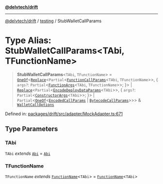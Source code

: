 [**@delvtech/drift**](../../README.md)

***

[@delvtech/drift](../../README.md) / [testing](../README.md) / StubWalletCallParams

# Type Alias: StubWalletCallParams\<TAbi, TFunctionName\>

> **StubWalletCallParams**\<`TAbi`, `TFunctionName`\> = [`OneOf`](../../index/type-aliases/OneOf.md)\<[`Replace`](../../index/type-aliases/Replace.md)\<`Partial`\<[`FunctionCallParams`](../../index/type-aliases/FunctionCallParams.md)\<`TAbi`, `TFunctionName`\>\>, \{ `args?`: `Partial`\<[`FunctionArgs`](../../index/type-aliases/FunctionArgs.md)\<`TAbi`, `TFunctionName`\>\>; \}\> \| [`Replace`](../../index/type-aliases/Replace.md)\<`Partial`\<[`EncodeDeployDataParams`](../../index/type-aliases/EncodeDeployDataParams.md)\<`TAbi`\>\>, \{ `args?`: `Partial`\<[`ConstructorArgs`](../../index/type-aliases/ConstructorArgs.md)\<`TAbi`\>\>; \}\> \| `Partial`\<[`OneOf`](../../index/type-aliases/OneOf.md)\<[`EncodedCallParams`](../../index/interfaces/EncodedCallParams.md) \| [`BytecodeCallParams`](../../index/interfaces/BytecodeCallParams.md)\>\>\> & [`WalletCallOptions`](../../index/interfaces/WalletCallOptions.md)

Defined in: [packages/drift/src/adapter/MockAdapter.ts:671](https://github.com/delvtech/drift/blob/95370f81f9813e8d583ed884b0b07657be0d8f2c/packages/drift/src/adapter/MockAdapter.ts#L671)

## Type Parameters

### TAbi

`TAbi` *extends* [`Abi`](../../index/type-aliases/Abi.md) = [`Abi`](../../index/type-aliases/Abi.md)

### TFunctionName

`TFunctionName` *extends* [`FunctionName`](../../index/type-aliases/FunctionName.md)\<`TAbi`\> = [`FunctionName`](../../index/type-aliases/FunctionName.md)\<`TAbi`\>
